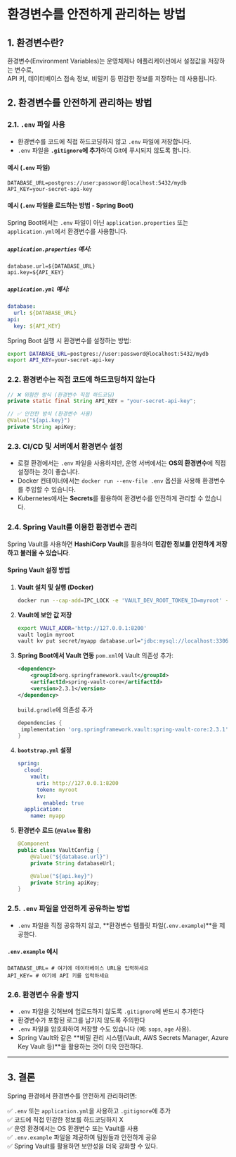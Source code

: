 # 환경변수를 안전하게 관리하는 방법 

## 1. 환경변수란?
환경변수(Environment Variables)는 운영체제나 애플리케이션에서 설정값을 저장하는 변수로,  
API 키, 데이터베이스 접속 정보, 비밀키 등 민감한 정보를 저장하는 데 사용됩니다.

## 2. 환경변수를 안전하게 관리하는 방법

### 2.1. `.env` 파일 사용
- 환경변수를 코드에 직접 하드코딩하지 않고 `.env` 파일에 저장합니다.
- `.env` 파일을 **`.gitignore`에 추가**하여 Git에 푸시되지 않도록 합니다.

#### 예시 (`.env` 파일)
```env
DATABASE_URL=postgres://user:password@localhost:5432/mydb
API_KEY=your-secret-api-key
```

#### 예시 (`.env` 파일을 로드하는 방법 - Spring Boot)
Spring Boot에서는 `.env` 파일이 아닌 `application.properties` 또는 `application.yml`에서 환경변수를 사용합니다.

##### `application.properties` 예시:
```properties
database.url=${DATABASE_URL}
api.key=${API_KEY}
```

##### `application.yml` 예시:
```yaml
database:
  url: ${DATABASE_URL}
api:
  key: ${API_KEY}
```

Spring Boot 실행 시 환경변수를 설정하는 방법:
```sh
export DATABASE_URL=postgres://user:password@localhost:5432/mydb
export API_KEY=your-secret-api-key
```

### 2.2. 환경변수는 직접 코드에 하드코딩하지 않는다
```java
// ❌ 위험한 방식 (환경변수 직접 하드코딩)
private static final String API_KEY = "your-secret-api-key";

// ✅ 안전한 방식 (환경변수 사용)
@Value("${api.key}")
private String apiKey;
```

### 2.3. CI/CD 및 서버에서 환경변수 설정
- 로컬 환경에서는 `.env` 파일을 사용하지만, 운영 서버에서는 **OS의 환경변수**에 직접 설정하는 것이 좋습니다.
- Docker 컨테이너에서는 `docker run --env-file .env` 옵션을 사용해 환경변수를 주입할 수 있습니다.
- Kubernetes에서는 **Secrets**를 활용하여 환경변수를 안전하게 관리할 수 있습니다.

### 2.4. Spring Vault를 이용한 환경변수 관리

Spring Vault를 사용하면 **HashiCorp Vault**를 활용하여 **민감한 정보를 안전하게 저장하고 불러올 수 있습니다**.

#### Spring Vault 설정 방법

1. **Vault 설치 및 실행 (Docker)**
   ```sh
   docker run --cap-add=IPC_LOCK -e 'VAULT_DEV_ROOT_TOKEN_ID=myroot' -e 'VAULT_DEV_LISTEN_ADDRESS=0.0.0.0:8200' -p 8200:8200 vault
   ```

2. **Vault에 보안 값 저장**
   ```sh
   export VAULT_ADDR='http://127.0.0.1:8200'
   vault login myroot
   vault kv put secret/myapp database.url="jdbc:mysql://localhost:3306/mydb" api.key="super-secret-key"
   ```

3. **Spring Boot에서 Vault 연동**
   `pom.xml`에 Vault 의존성 추가:
   ```xml
   <dependency>
       <groupId>org.springframework.vault</groupId>
       <artifactId>spring-vault-core</artifactId>
       <version>2.3.1</version>
   </dependency>
   ```
   `build.gradle`에 의존성 추가
   ``` groovy
   dependencies {
    implementation 'org.springframework.vault:spring-vault-core:2.3.1'
   }
   ```


4. **`bootstrap.yml` 설정**
   ```yaml
   spring:
     cloud:
       vault:
         uri: http://127.0.0.1:8200
         token: myroot
         kv:
           enabled: true
     application:
       name: myapp
   ```

5. **환경변수 로드 (`@Value` 활용)**
   ```java
   @Component
   public class VaultConfig {
       @Value("${database.url}")
       private String databaseUrl;

       @Value("${api.key}")
       private String apiKey;
   }
   ```

### 2.5. `.env` 파일을 안전하게 공유하는 방법
- `.env` 파일을 직접 공유하지 않고, **환경변수 템플릿 파일(`.env.example`)**을 제공한다.

#### `.env.example` 예시
```env
DATABASE_URL= # 여기에 데이터베이스 URL을 입력하세요
API_KEY= # 여기에 API 키를 입력하세요
```

### 2.6. 환경변수 유출 방지
- `.env` 파일을 깃허브에 업로드하지 않도록 `.gitignore`에 반드시 추가한다
- 환경변수가 포함된 로그를 남기지 않도록 주의한다
- `.env` 파일을 암호화하여 저장할 수도 있습니다 (예: `sops`, `age` 사용).
- Spring Vault와 같은 **비밀 관리 시스템(Vault, AWS Secrets Manager, Azure Key Vault 등)**을 활용하는 것이 더욱 안전하다.

---

## 3. 결론
Spring 환경에서 환경변수를 안전하게 관리하려면:

✅ `.env` 또는 `application.yml`을 사용하고 `.gitignore`에 추가  
✅ 코드에 직접 민감한 정보를 하드코딩하지 X  
✅ 운영 환경에서는 OS 환경변수 또는 Vault를 사용  
✅ `.env.example` 파일을 제공하여 팀원들과 안전하게 공유  
✅ Spring Vault를 활용하면 보안성을 더욱 강화할 수 있다.
